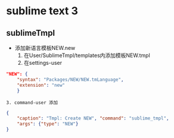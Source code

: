 # sublime text 3 
## sublimeTmpl
* 添加新语言模板NEW.new
    1. 在User/SublimeTmpl/templates内添加模板NEW.tmpl
    2. 在settings-user
```json
"NEW": {
    "syntax": "Packages/NEW/NEW.tmLanguage",
    "extension": "new"
    }
```
    3. command-user 添加
```json
{
    "caption": "Tmpl: Create NEW", "command": "sublime_tmpl",
    "args": {"type": "NEW"}
}
```